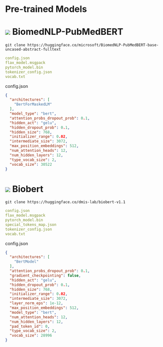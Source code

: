 # Pre-trained Models

# <img src="https://img.icons8.com/color/48/undefined/1-circle--v1.png"/> BiomedNLP-PubMedBERT

`git clone https://huggingface.co/microsoft/BiomedNLP-PubMedBERT-base-uncased-abstract-fulltext`

```yaml
config.json
flax_model.msgpack
pytorch_model.bin
tokenizer_config.json
vocab.txt
```

config.json

```json
{
  "architectures": [
    "BertForMaskedLM"
  ],
  "model_type": "bert",
  "attention_probs_dropout_prob": 0.1,
  "hidden_act": "gelu",
  "hidden_dropout_prob": 0.1,
  "hidden_size": 768,
  "initializer_range": 0.02,
  "intermediate_size": 3072,
  "max_position_embeddings": 512,
  "num_attention_heads": 12,
  "num_hidden_layers": 12,
  "type_vocab_size": 2,
  "vocab_size": 30522
}
```

# <img src="https://img.icons8.com/color/48/undefined/2-circle--v1.png"/> Biobert

`git clone https://huggingface.co/dmis-lab/biobert-v1.1`

```yaml
config.json
flax_model.msgpack
pytorch_model.bin
special_tokens_map.json
tokenizer_config.json
vocab.txt
```

config.json

```json
{
  "architectures": [
    "BertModel"
  ],
  "attention_probs_dropout_prob": 0.1,
  "gradient_checkpointing": false,
  "hidden_act": "gelu",
  "hidden_dropout_prob": 0.1,
  "hidden_size": 768,
  "initializer_range": 0.02,
  "intermediate_size": 3072,
  "layer_norm_eps": 1e-12,
  "max_position_embeddings": 512,
  "model_type": "bert",
  "num_attention_heads": 12,
  "num_hidden_layers": 12,
  "pad_token_id": 0,
  "type_vocab_size": 2,
  "vocab_size": 28996
}
```
